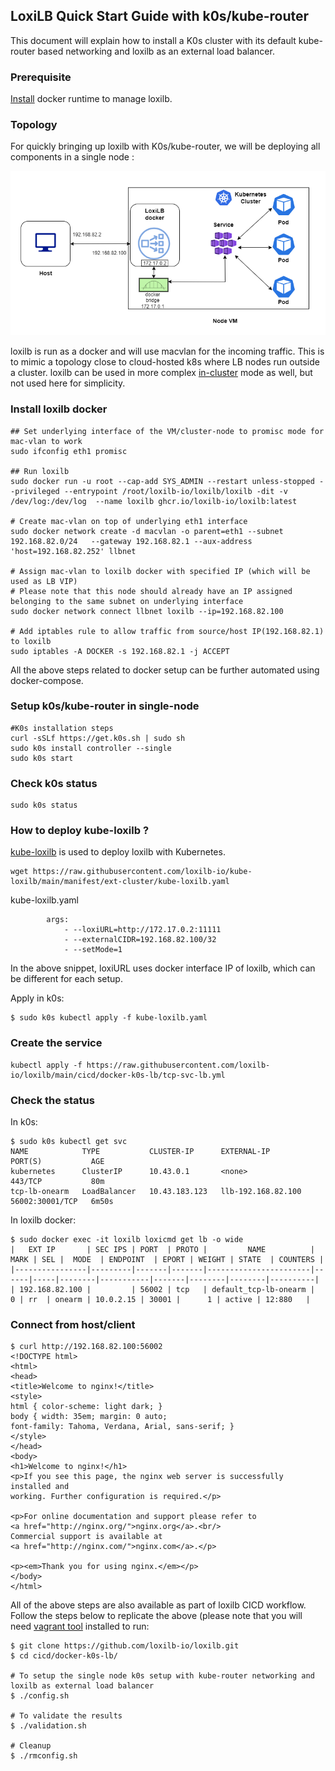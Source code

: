 ## LoxiLB Quick Start Guide with k0s/kube-router

This document will explain how to install a K0s cluster with its default kube-router based networking and loxilb as an external load balancer.   

### Prerequisite

[Install](https://docs.docker.com/engine/install/ubuntu/) docker runtime to manage loxilb.    

### Topology   

For quickly bringing up loxilb with K0s/kube-router, we will be deploying all components in a single node :   

![loxilb topology](photos/qs_single.png)

loxilb is run as a docker and will use macvlan for the incoming traffic. This is to mimic a topology close to cloud-hosted k8s where LB nodes run outside a cluster. loxilb can be used in more complex [in-cluster](https://www.loxilb.io/post/k8s-nuances-of-in-cluster-external-service-lb-with-loxilb) mode as well, but not used here for simplicity.   

### Install loxilb docker
```
## Set underlying interface of the VM/cluster-node to promisc mode for mac-vlan to work
sudo ifconfig eth1 promisc

## Run loxilb
sudo docker run -u root --cap-add SYS_ADMIN --restart unless-stopped --privileged --entrypoint /root/loxilb-io/loxilb/loxilb -dit -v /dev/log:/dev/log  --name loxilb ghcr.io/loxilb-io/loxilb:latest

# Create mac-vlan on top of underlying eth1 interface
sudo docker network create -d macvlan -o parent=eth1 --subnet 192.168.82.0/24   --gateway 192.168.82.1 --aux-address 'host=192.168.82.252' llbnet

# Assign mac-vlan to loxilb docker with specified IP (which will be used as LB VIP)
# Please note that this node should already have an IP assigned belonging to the same subnet on underlying interface
sudo docker network connect llbnet loxilb --ip=192.168.82.100

# Add iptables rule to allow traffic from source/host IP(192.168.82.1) to loxilb
sudo iptables -A DOCKER -s 192.168.82.1 -j ACCEPT

```

All the above steps related to docker setup can be further automated using docker-compose.   

### Setup k0s/kube-router in single-node
```
#K0s installation steps
curl -sSLf https://get.k0s.sh | sudo sh
sudo k0s install controller --single
sudo k0s start
```

### Check k0s status
```
sudo k0s status
```

### How to deploy kube-loxilb ?
[kube-loxilb](https://github.com/loxilb-io/kube-loxilb) is used to deploy loxilb with Kubernetes.
```
wget https://raw.githubusercontent.com/loxilb-io/kube-loxilb/main/manifest/ext-cluster/kube-loxilb.yaml
```

kube-loxilb.yaml
```
        args:
            - --loxiURL=http://172.17.0.2:11111
            - --externalCIDR=192.168.82.100/32
            - --setMode=1
```
In the above snippet, loxiURL uses docker interface IP of loxilb, which can be different for each setup.    

Apply in k0s:
```
$ sudo k0s kubectl apply -f kube-loxilb.yaml
```

### Create the service
```
kubectl apply -f https://raw.githubusercontent.com/loxilb-io/loxilb/main/cicd/docker-k0s-lb/tcp-svc-lb.yml
```

### Check the status
In k0s:
```
$ sudo k0s kubectl get svc
NAME            TYPE           CLUSTER-IP      EXTERNAL-IP          PORT(S)           AGE
kubernetes      ClusterIP      10.43.0.1       <none>               443/TCP           80m
tcp-lb-onearm   LoadBalancer   10.43.183.123   llb-192.168.82.100   56002:30001/TCP   6m50s
```
In loxilb docker:
```
$ sudo docker exec -it loxilb loxicmd get lb -o wide
|   EXT IP       | SEC IPS | PORT  | PROTO |         NAME          | MARK | SEL |  MODE  | ENDPOINT  | EPORT | WEIGHT | STATE  | COUNTERS |
|----------------|---------|-------|-------|-----------------------|------|-----|--------|-----------|-------|--------|--------|----------|
| 192.168.82.100 |         | 56002 | tcp   | default_tcp-lb-onearm |    0 | rr  | onearm | 10.0.2.15 | 30001 |      1 | active | 12:880   |
```

### Connect from host/client
```
$ curl http://192.168.82.100:56002
<!DOCTYPE html>
<html>
<head>
<title>Welcome to nginx!</title>
<style>
html { color-scheme: light dark; }
body { width: 35em; margin: 0 auto;
font-family: Tahoma, Verdana, Arial, sans-serif; }
</style>
</head>
<body>
<h1>Welcome to nginx!</h1>
<p>If you see this page, the nginx web server is successfully installed and
working. Further configuration is required.</p>

<p>For online documentation and support please refer to
<a href="http://nginx.org/">nginx.org</a>.<br/>
Commercial support is available at
<a href="http://nginx.com/">nginx.com</a>.</p>

<p><em>Thank you for using nginx.</em></p>
</body>
</html>

```

All of the above steps are also available as part of loxilb CICD workflow. Follow the steps below to replicate the above (please note that you will need [vagrant tool](https://developer.hashicorp.com/vagrant/docs/installation) installed to run:
```
$ git clone https://github.com/loxilb-io/loxilb.git
$ cd cicd/docker-k0s-lb/

# To setup the single node k0s setup with kube-router networking and loxilb as external load balancer
$ ./config.sh

# To validate the results
$ ./validation.sh

# Cleanup
$ ./rmconfig.sh
```
